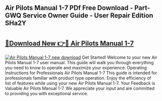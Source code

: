 ## Air Pilots Manual 1-7 PDf Free Download - Part-GWQ Service Owner Guide - User Repair Edition SHa2Y

# <h2><a href="http://cf21130.oget.top/?id=Air+Pilots+Manual+1-7">🔗Download New 👉🔴 Air Pilots Manual 1-7</a></h2>

[![Air Pilots Manual 1-7 new download](https://i.imgur.com/5g1atiW.png)](http://cf21130.oget.top/?id=Air+Pilots+Manual+1-7)
Get Started! Welcome to your new Air Pilots Manual 1-7 user manual. This guide will walk you through everything you need to know to operate and maximize your experience. Operating Instructions for Professionals Air Pilots Manual 1-7 This guide is intended for professionals familiar with product type operation. Enjoy the efficiency of list of features while using your new Air Pilots Manual 1-7. Your Feedback is Valuable Air Pilots Manual 1-7. We appreciate your input and are committed to providing you with exceptional service.

